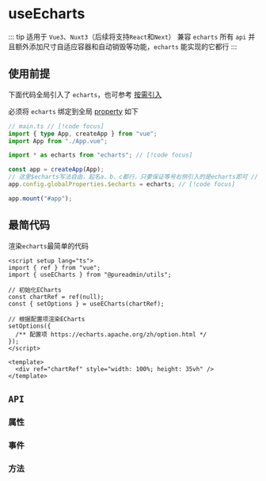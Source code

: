 <script setup>
import echarts from './echarts.vue'
import request from './request.vue'

// 常用示例
import { 
  Eline, 
  Ebar, 
  Epie, 
  Escatter, 
  Ecandlestick, 
  Eradar, 
  Eboxplot, 
  Eheatmap, 
  Egraph, 
  Etree, 
  Esunburst,
  Esankey,
  Efunnel,
  Egauge,
  EpictorialBar,
  EthemeRiver
} from './demo/simple/index.ts'

// 高级示例
import { 
  Edemo1,
  Edemo2, 
  Edemo3, 
  Edemo4,
  Edemo5,
  Edemo6
} from './demo/advanced/index.ts'
</script>

# useEcharts

::: tip 适用于 `Vue3`、`Nuxt3`（后续将支持`React`和`Next`）
兼容 `echarts` 所有 `api` 并且额外添加尺寸自适应容器和自动销毁等功能，`echarts` 能实现的它都行
:::

<!-- <description description="兼容`echarts`所有`api`并且额外添加尺寸自适应容器和自动销毁等功能，`echarts`能实现的它都行" :tagNameList="['Vue3']"  /> -->

## 使用前提

下面代码全局引入了 `echarts`，也可参考 [按需引入](https://echarts.apache.org/handbook/zh/basics/import#%E5%9C%A8-typescript-%E4%B8%AD%E6%8C%89%E9%9C%80%E5%BC%95%E5%85%A5)

必须将 `echarts` 绑定到全局 [property](https://cn.vuejs.org/api/application.html#app-config-globalproperties) 如下

```ts
// main.ts // [!code focus]
import { type App, createApp } from "vue";
import App from "./App.vue";

import * as echarts from "echarts"; // [!code focus]

const app = createApp(App);
// 这里$echarts写法自由，起名a、b、c都行，只要保证等号右侧引入的是echarts即可 // [!code focus]
app.config.globalProperties.$echarts = echarts; // [!code focus]

app.mount("#app");
```

## 最简代码

渲染`echarts`最简单的代码

```vue
<script setup lang="ts">
import { ref } from "vue";
import { useECharts } from "@pureadmin/utils";

// 初始化ECharts
const chartRef = ref(null);
const { setOptions } = useECharts(chartRef);

// 根据配置项渲染ECharts
setOptions({
  /** 配置项 https://echarts.apache.org/zh/option.html */
});
</script>

<template>
  <div ref="chartRef" style="width: 100%; height: 35vh" />
</template>
```

## `API`

### 属性

### 事件

### 方法

<!-- ### `setOptions` -->

<!--
## 基础用法

<echarts />

<details>

<summary>查看代码</summary>

<<< @/hooks/useEcharts/echarts.vue

</details>

## 接口请求


<request />

<details>

<summary>查看代码</summary>

<<< @/hooks/useEcharts/request.vue

</details>

## 参数

- `elRef`：必传`Ref`，[组件实例](https://vuejs.org/guide/essentials/template-refs.html#ref-on-component)
- `options`：接收两个可选参数。第一个`theme`：[主题](https://echarts.apache.org/handbook/zh/concepts/style#%E9%A2%9C%E8%89%B2%E4%B8%BB%E9%A2%98%EF%BC%88theme%EF%BC%89)，可选`default`（默认）、`light`、`dark`，当然也可以[自定义主题](https://echarts.apache.org/zh/theme-builder.html)。第二个`tooltipId`：给`x`、`y`轴添加`Tooltip`文字提示的元素`id`，默认`tooltipElement`

## 返回值或方法

- `echarts`：Echarts
- `setOptions`：第一个参数`options`：设置图表的`配置项`和`数据`（除了 echarts 配置项[api](https://echarts.apache.org/zh/option.html#title)之外，还额外增加了的四个`api`，如下：

```js
{
  // 可选，清空当前实例，会移除实例中所有的组件和图表，一般用于动态渲染，默认：`true`
  clear: true,
  // 可选，给`x`、`y`轴添加`Tooltip`文字提示，一般用于文字太长，`x`代表`x轴`   `y`代表`y轴`   `true`(默认)代表`x、y轴`（该属性生效的前提是将 `xAxis` 或者 `yAxis` 添加`triggerEvent: true`属性，用到哪个添加哪个）
  addTooltip: true,
  // 可选，`window.onresize` 时改变图表尺寸的延时时间，单位毫秒，默认 `300` 毫秒。当您的 `echarts` 在拖拉窗口时不会自适应（一般不会出现这种情况），可以调整 `delay` 数值到自适应为止
  delay: 300,
  // 可选，是否监听页面`resize`事件并在页面`resize`时改变图表尺寸以适应当前容器，监听及改变，`true`(默认)代表监听 `false`代表不监听
  resize: true
}
```

剩余参数：类型为`OptionsParams[]`，如下

```ts
type OptionsParams = {
  /** `echarts事件（默认）`、`zrender事件` */
  type?: ElementEventType;
  /** 事件类型名称 `必传` */
  name: ElementEventName;
  /** query属性 可选 */
  query?: string | Object;
  /** 回调函数，返回params参数 `必传` */
  callback: Fn;
};
```

- `clear`：清空当前实例，会移除实例中所有的组件和图表
- `resize`：改变图表尺寸
- `getDom`：获取`ECharts`实例容器的`dom`节点
- `getWidth`：获取`ECharts`实例容器的宽度
- `getHeight`：获取`ECharts`实例容器的高度
- `getOption`：获取当前实例中维护的`option`对象
- `getDataURL`：导出图表图片，返回一个`base64`的`URL`，可以设置为`Image`的`src`
- `appendData`：此接口用于，在大数据量（百万以上）的渲染场景，分片加载数据和增量渲染
- `getInstance`：获取`ECharts`实例
- `showLoading`：显示加载动画效果
- `hideLoading`：隐藏加载动画
- `getConnectedDataURL`：导出联动的图表图片，返回一个`base64`的`url`，可以设置为`Image`的`src`。导出图片中每个图表的相对位置跟容器的相对位置有关 -->

<!-- ## 常用示例

### 折线图 line


<Eline />

<details>

<summary>查看代码</summary>

<<< @/hooks/useEcharts/demo/simple/line.vue

</details>

### 柱状图 bar


<Ebar />

<details>

<summary>查看代码</summary>

<<< @/hooks/useEcharts/demo/simple/bar.vue

</details>

### 饼图 pie


<Epie />

<details>

<summary>查看代码</summary>

<<< @/hooks/useEcharts/demo/simple/pie.vue

</details>

### 散点图 scatter


<Escatter />

<details>

<summary>查看代码</summary>

<<< @/hooks/useEcharts/demo/simple/scatter.vue

</details>

### K 线图 candlestick


<Ecandlestick />

<details>

<summary>查看代码</summary>

<<< @/hooks/useEcharts/demo/simple/candlestick.vue

</details>

### 雷达图 radar


<Eradar />

<details>

<summary>查看代码</summary>

<<< @/hooks/useEcharts/demo/simple/radar.vue

</details>

### 盒须图 boxplot


<Eboxplot />

<details>

<summary>查看代码</summary>

<<< @/hooks/useEcharts/demo/simple/boxplot.vue

</details>

### 热力图 heatmap


<Eheatmap />

<details>

<summary>查看代码</summary>

<<< @/hooks/useEcharts/demo/simple/heatmap.vue

</details>

### 关系图 graph


  <Egraph />

<details>

<summary>查看代码</summary>

<<< @/hooks/useEcharts/demo/simple/graph.vue

</details>

### 树图 tree


<Etree />

<details>

<summary>查看代码</summary>

<<< @/hooks/useEcharts/demo/simple/tree.vue

</details>

### 旭日图 sunburst


<Esunburst />

<details>

<summary>查看代码</summary>

<<< @/hooks/useEcharts/demo/simple/sunburst.vue

</details>

### 桑基图 sankey


<Esankey />

<details>

<summary>查看代码</summary>

<<< @/hooks/useEcharts/demo/simple/sankey.vue

</details>

### 漏斗图 funnel


<Efunnel />

<details>

<summary>查看代码</summary>

<<< @/hooks/useEcharts/demo/simple/funnel.vue

</details>

### 仪表盘 gauge


<Egauge />

<details>

<summary>查看代码</summary>

<<< @/hooks/useEcharts/demo/simple/gauge.vue

</details>

### 象形柱图 pictorialBar


<EpictorialBar />

<details>

<summary>查看代码</summary>

<<< @/hooks/useEcharts/demo/simple/pictorialBar.vue

</details>

### 主题河流图 themeRiver


<EthemeRiver />

<details>

<summary>查看代码</summary>

<<< @/hooks/useEcharts/demo/simple/themeRiver.vue

</details>

## 高级示例


<theme-change />


### demo1


<Edemo1 />

<details>

<summary>查看代码</summary>

<<< @/hooks/useEcharts/demo/advanced/demo1.vue

</details>

### demo2


<Edemo2 />

<details>

<summary>查看代码</summary>

<<< @/hooks/useEcharts/demo/advanced/demo2.vue

</details>

### demo3


<Edemo3 />

<details>

<summary>查看代码</summary>

<<< @/hooks/useEcharts/demo/advanced/demo3.vue

</details>

### demo4


<Edemo4 />

<details>

<summary>查看代码</summary>

<<< @/hooks/useEcharts/demo/advanced/demo4.vue

</details>

### demo5


<Edemo5 />

<details>

<summary>查看代码</summary>

<<< @/hooks/useEcharts/demo/advanced/demo5.vue

</details>

### demo6


<Edemo6 />

<details>

<summary>查看代码</summary>

<<< @/hooks/useEcharts/demo/advanced/demo6.vue

</details>

::: warning 更多`Demo`
就这点`demo`？好啦，别闹，这就把配方给您 [配方](https://www.isqqw.com/) （注册后登录，可免费查看全部图表代码，非广告，只是个人觉得不错，推荐给大家）
::: -->
